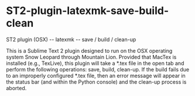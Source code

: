 ST2-plugin-latexmk-save-build-clean
===================================

ST2 plugin (OSX) -- latexmk -- save / build / clean-up

This is a Sublime Text 2 plugin designed to run on the OSX operating system Snow Leopard through Mountain Lion.  Provided that MacTex is installed (e.g., TexLive), this plugin will take a *.tex file in the open tab and perform the following operations:  save, build, clean-up.  If the build fails due to an improperly configured *.tex file, then an error message will appear in the status bar (and within the Python console) and the clean-up process is aborted.
